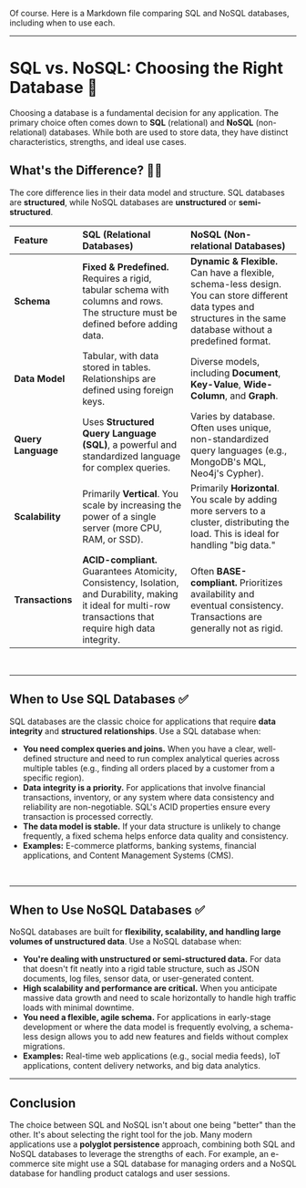 Of course. Here is a Markdown file comparing SQL and NoSQL databases, including when to use each.

-----

# SQL vs. NoSQL: Choosing the Right Database 💾

Choosing a database is a fundamental decision for any application. The primary choice often comes down to **SQL** (relational) and **NoSQL** (non-relational) databases. While both are used to store data, they have distinct characteristics, strengths, and ideal use cases.

## What's the Difference? 🤷‍♂️

The core difference lies in their data model and structure. SQL databases are **structured**, while NoSQL databases are **unstructured** or **semi-structured**.

| Feature | SQL (Relational Databases) | NoSQL (Non-relational Databases) |
| :--- | :--- | :--- |
| **Schema** | **Fixed & Predefined.** Requires a rigid, tabular schema with columns and rows. The structure must be defined before adding data. | **Dynamic & Flexible.** Can have a flexible, schema-less design. You can store different data types and structures in the same database without a predefined format. |
| **Data Model** | Tabular, with data stored in tables. Relationships are defined using foreign keys. | Diverse models, including **Document**, **Key-Value**, **Wide-Column**, and **Graph**. |
| **Query Language** | Uses **Structured Query Language (SQL)**, a powerful and standardized language for complex queries. | Varies by database. Often uses unique, non-standardized query languages (e.g., MongoDB's MQL, Neo4j's Cypher). |
| **Scalability** | Primarily **Vertical**. You scale by increasing the power of a single server (more CPU, RAM, or SSD). | Primarily **Horizontal**. You scale by adding more servers to a cluster, distributing the load. This is ideal for handling "big data." |
| **Transactions** | **ACID-compliant.** Guarantees Atomicity, Consistency, Isolation, and Durability, making it ideal for multi-row transactions that require high data integrity. | Often **BASE-compliant.** Prioritizes availability and eventual consistency. Transactions are generally not as rigid. |

<br>

-----

## When to Use SQL Databases ✅

SQL databases are the classic choice for applications that require **data integrity** and **structured relationships**. Use a SQL database when:

* **You need complex queries and joins.** When you have a clear, well-defined structure and need to run complex analytical queries across multiple tables (e.g., finding all orders placed by a customer from a specific region).
* **Data integrity is a priority.** For applications that involve financial transactions, inventory, or any system where data consistency and reliability are non-negotiable. SQL's ACID properties ensure every transaction is processed correctly.
* **The data model is stable.** If your data structure is unlikely to change frequently, a fixed schema helps enforce data quality and consistency.
* **Examples:** E-commerce platforms, banking systems, financial applications, and Content Management Systems (CMS).

<br>

-----

## When to Use NoSQL Databases ✅

NoSQL databases are built for **flexibility, scalability, and handling large volumes of unstructured data**. Use a NoSQL database when:

* **You're dealing with unstructured or semi-structured data.** For data that doesn't fit neatly into a rigid table structure, such as JSON documents, log files, sensor data, or user-generated content.
* **High scalability and performance are critical.** When you anticipate massive data growth and need to scale horizontally to handle high traffic loads with minimal downtime.
* **You need a flexible, agile schema.** For applications in early-stage development or where the data model is frequently evolving, a schema-less design allows you to add new features and fields without complex migrations.
* **Examples:** Real-time web applications (e.g., social media feeds), IoT applications, content delivery networks, and big data analytics.

-----

## Conclusion

The choice between SQL and NoSQL isn't about one being "better" than the other. It's about selecting the right tool for the job. Many modern applications use a **polyglot persistence** approach, combining both SQL and NoSQL databases to leverage the strengths of each. For example, an e-commerce site might use a SQL database for managing orders and a NoSQL database for handling product catalogs and user sessions.